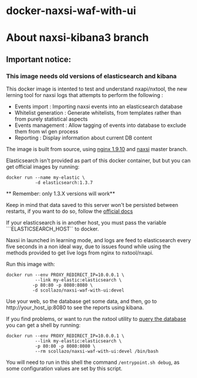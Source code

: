 # docker-naxsi-waf-with-ui

# About naxsi-kibana3 branch

## Important notice:
### This image needs old versions of  elasticsearch and kibana

This docker image is intented to test and understand nxapi/nxtool, the new lerning tool for naxsi logs that attempts to perform the following :

 * Events import : Importing naxsi events into an elasticsearch database
 * Whitelist generation : Generate whitelists, from templates rather than from purely statistical aspects
 * Events management : Allow tagging of events into database to exclude them from wl gen process
 * Reporting : Display information about current DB content


The image  is built from source, using [nginx 1.9.10](http://nginx.org/download/) and  [naxsi](https://github.com/nbs-system/naxsi) master branch.



Elasticsearch isn't provided as part of this docker container, but but you can get official images by running:

    docker run --name my-elastic \
               -d elasticsearch:1.3.7

** Remember: only 1.3.X versions will work**



Keep in mind that data saved to this server won't be persisted between restarts, if you want to do so, follow the [official docs](https://github.com/dockerfile/elasticsearch)

If your elasticsearch is in another host, you must pass the variable ```ELASTICSEARCH_HOST`` to docker.


Naxsi in launched in learning mode, and logs are feed to elasticsearch every five seconds in a non ideal way, due to issues found while using the methods provided to get live logs from nginx to nxtool/nxapi.

Run this image with:

    docker run --env PROXY_REDIRECT_IP=10.0.0.1 \
               --link my-elastic:elasticsearch \
              -p 80:80 -p 8080:8080 \
              -d scollazo/naxsi-waf-with-ui:devel

Use your web, so the database get some data,  and then, go to http://your_host_ip:8080 to see the reports using kibana.

If you find problems, or want to run the nxtool utility to [query the database](https://github.com/nbs-system/naxsi/tree/master/nxapi#simple-usage-approach) you can get a shell by running:

    docker run --env PROXY_REDIRECT_IP=10.0.0.1 \
               --link my-elastic:elasticsearch \
               -p 80:80 -p 8080:8080 \
               --rm scollazo/naxsi-waf-with-ui:devel /bin/bash

You will need to run in this shell the command ``/entrypoint.sh debug``, as some configuration values are set by this script.
